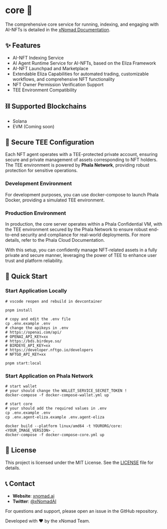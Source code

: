 # core 🤖

The comprehensive core service for running, indexing, and engaging with AI-NFTs is detailed in the [xNomad Documentation](https://docs.xnomad.ai/).

## ✨ Features

- AI-NFT Indexing Service
- AI Agent Runtime Service for AI-NFTs, based on the Eliza Framework
- AI-NFT Launchpad and Marketplace
- Extendable Eliza Capabilities for automated trading, customizable workflows, and comprehensive NFT functionality
- NFT Owner Permission Verification Support
- TEE Environment Compatibility

## ⛓️ Supported Blockchains

- Solana
- EVM (Coming soon)

## 🔐 Secure TEE Configuration

Each NFT agent operates with a TEE-protected private account, ensuring secure and private management of assets corresponding to NFT holders. The TEE environment is powered by **Phala Network**, providing robust protection for sensitive operations.

### Development Environment

For development purposes, you can use docker-compose to launch Phala Docker, providing a simulated TEE environment.

### Production Environment

In production, the core server operates within a Phala Confidential VM, with the TEE environment secured by the Phala Network to ensure robust end-to-end security and compliance for real-world deployments. For more details, refer to the Phala Cloud Documentation.

With this setup, you can confidently manage NFT-related assets in a fully private and secure manner, leveraging the power of TEE to enhance user trust and platform reliability.

## 🚀 Quick Start

### Start Application Locally

```shell
# vscode reopen and rebuild in devcontainer

pnpm install

# copy and edit the .env file
cp .env.example .env
# change the apikeys in .env
# https://openai.com/api/
# OPENAI_API_KEY=xx
# https://bds.birdeye.so/
# BIRDEYE_API_KEY=xx
# https://developer.nftgo.io/developers
# NFTGO_API_KEY=xx

pnpm start:local
```

### Start Application on Phala Network

```shell
# start wallet
# your should change the WALLET_SERVICE_SECRET_TOKEN !
docker-compose -f docker-compose-wallet.yml up

# start core
# your should add the required values in .env
cp .env.example .env
cp .env.agent-eliza.example .env.agent-eliza

docker build --platform linux/amd64 -t YOURORG/core:<YOUR_IMAGE_VERSION> .
docker-compose -f docker-compose-core.yml up
```

## 📜  License

This project is licensed under the MIT License. See the [LICENSE](LICENSE) file for details.

## 📞 Contact

- **Website**: [xnomad.ai](https://xnomad.ai)
- **Twitter**: [@xNomadAI](https://x.com/xNomadAI)

For questions and support, please open an issue in the GitHub repository.

Developed with ❤️ by the xNomad Team.
